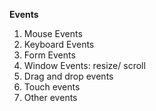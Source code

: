 **Events**
1. Mouse Events
2. Keyboard Events
3. Form Events
4. Window Events: resize/ scroll 
5. Drag and drop events 
7. Touch events
9. Other events